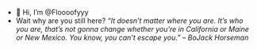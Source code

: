- 👋 Hi, I’m @Floooofyyy
- Wait why are you still here?
<i>“It doesn’t matter where you are. It’s who you are, that’s not gonna change whether you’re in California or Maine or New Mexico. You know, you can’t escape you.” – BoJack Horseman</i>
